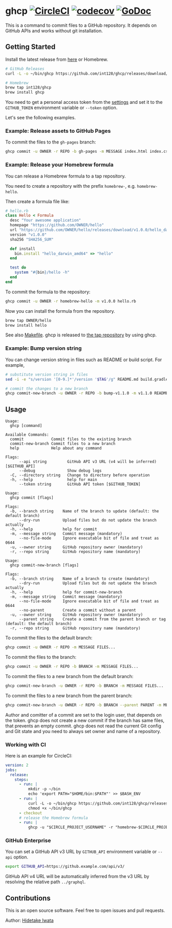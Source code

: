 # ghcp [![CircleCI](https://circleci.com/gh/int128/ghcp.svg?style=shield)](https://circleci.com/gh/int128/ghcp) [![codecov](https://codecov.io/gh/int128/ghcp/branch/master/graph/badge.svg)](https://codecov.io/gh/int128/ghcp) [![GoDoc](https://godoc.org/github.com/int128/ghcp?status.svg)](https://godoc.org/github.com/int128/ghcp)

This is a command to commit files to a GitHub repository.
It depends on GitHub APIs and works without git installation.


## Getting Started

Install the latest release from [here](https://github.com/int128/ghcp/releases) or Homebrew.

```sh
# GitHub Releases
curl -L -o ~/bin/ghcp https://github.com/int128/ghcp/releases/download/v1.3.0/ghcp_linux_amd64

# Homebrew
brew tap int128/ghcp
brew install ghcp
```

You need to get a personal access token from the [settings](https://github.com/settings/tokens) and set it to the `GITHUB_TOKEN` environment variable or `--token` option.

Let's see the following examples.


### Example: Release assets to GitHub Pages

To commit the files to the `gh-pages` branch:

```sh
ghcp commit -u OWNER -r REPO -b gh-pages -m MESSAGE index.html index.css
```


### Example: Release your Homebrew formula

You can release a Homebrew formula to a tap repository.

You need to create a repository with the prefix `homebrew-`, e.g. `homebrew-hello`.

Then create a formula file like:

```rb
# hello.rb
class Hello < Formula
  desc "Your awesome application"
  homepage "https://github.com/OWNER/hello"
  url "https://github.com/OWNER/hello/releases/download/v1.0.0/hello_darwin_amd64"
  version "v1.0.0"
  sha256 "SHA256_SUM"

  def install
    bin.install "hello_darwin_amd64" => "hello"
  end

  test do
    system "#{bin}/hello -h"
  end
end
```

To commit the formula to the repository:

```sh
ghcp commit -u OWNER -r homebrew-hello -m v1.0.0 hello.rb
```

Now you can install the formula from the repository.

```sh
brew tap OWNER/hello
brew install hello
```

See also [Makefile](Makefile).
ghcp is released to [the tap repository](https://github.com/int128/homebrew-ghcp) by using ghcp.

### Example: Bump version string

You can change version string in files such as README or build script.
For example,

```sh
# substitute version string in files
sed -i -e "s/version '[0-9.]*'/version '$TAG'/g" README.md build.gradle

# commit the changes to a new branch
ghcp commit-new-branch -u OWNER -r REPO -b bump-v1.1.0 -m v1.1.0 README.md build.gradle
```


## Usage

```
Usage:
  ghcp [command]

Available Commands:
  commit            Commit files to the existing branch
  commit-new-branch Commit files to a new branch
  help              Help about any command

Flags:
      --api string         GitHub API v3 URL (v4 will be inferred) [$GITHUB_API]
      --debug              Show debug logs
  -C, --directory string   Change to directory before operation
  -h, --help               help for main
      --token string       GitHub API token [$GITHUB_TOKEN]
```

```
Usage:
  ghcp commit [flags]

Flags:
  -b, --branch string    Name of the branch to update (default: the default branch)
      --dry-run          Upload files but do not update the branch actually
  -h, --help             help for commit
  -m, --message string   Commit message (mandatory)
      --no-file-mode     Ignore executable bit of file and treat as 0644
  -u, --owner string     GitHub repository owner (mandatory)
  -r, --repo string      GitHub repository name (mandatory)
```

```
Usage:
  ghcp commit-new-branch [flags]

Flags:
  -b, --branch string    Name of a branch to create (mandatory)
      --dry-run          Upload files but do not update the branch actually
  -h, --help             help for commit-new-branch
  -m, --message string   Commit message (mandatory)
      --no-file-mode     Ignore executable bit of file and treat as 0644
      --no-parent        Create a commit without a parent
  -u, --owner string     GitHub repository owner (mandatory)
      --parent string    Create a commit from the parent branch or tag (default: the default branch)
  -r, --repo string      GitHub repository name (mandatory)
```

To commit the files to the default branch:

```sh
ghcp commit -u OWNER -r REPO -m MESSAGE FILES...
```

To commit the files to the branch:

```sh
ghcp commit -u OWNER -r REPO -b BRANCH -m MESSAGE FILES...
```

To commit the files to a new branch from the default branch:

```sh
ghcp commit-new-branch -u OWNER -r REPO -b BRANCH -m MESSAGE FILES...
```

To commit the files to a new branch from the parent branch:

```sh
ghcp commit-new-branch -u OWNER -r REPO -b BRANCH --parent PARENT -m MESSAGE FILES...
```

Author and comitter of a commit are set to the login user, that depends on the token.
ghcp does not create a new commit if the branch has same files, that prevents an empty commit.
ghcp does not read the current Git config and Git state and you need to always set owner and name of a repository.


### Working with CI

Here is an example for CircleCI:

```yaml
version: 2
jobs:
  release:
    steps:
      - run: |
          mkdir -p ~/bin
          echo 'export PATH="$HOME/bin:$PATH"' >> $BASH_ENV
      - run: |
          curl -L -o ~/bin/ghcp https://github.com/int128/ghcp/releases/download/v1.3.0/ghcp_linux_amd64
          chmod +x ~/bin/ghcp
      - checkout
      # release the Homebrew formula
      - run: |
          ghcp -u "$CIRCLE_PROJECT_USERNAME" -r "homebrew-$CIRCLE_PROJECT_REPONAME" -m "$CIRCLE_TAG" hello.rb
```

### GitHub Enterprise

You can set a GitHub API v3 URL by `GITHUB_API` environment variable or `--api` option.

```sh
export GITHUB_API=https://github.example.com/api/v3/
```

GitHub API v4 URL will be automatically inferred from the v3 URL by resolving the relative path `../graphql`.


## Contributions

This is an open source software.
Feel free to open issues and pull requests.

Author: [Hidetake Iwata](https://github.com/int128)
